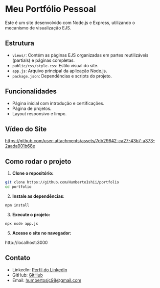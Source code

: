 # Meu Portfólio Pessoal

Este é um site desenvolvido com Node.js e Express, utilizando o mecanismo de visualização EJS.

## Estrutura

- `views/`: Contém as páginas EJS organizadas em partes reutilizáveis (partials) e páginas completas.
- `public/css/style.css`: Estilo visual do site.
- `app.js`: Arquivo principal da aplicação Node.js.
- `package.json`: Dependências e scripts do projeto.

## Funcionalidades

- Página inicial com introdução e certificações.
- Página de projetos.
- Layout responsivo e limpo.

## Vídeo do Site

https://github.com/user-attachments/assets/7db29642-ca27-43b7-a373-2aada901b68e

## Como rodar o projeto

1. **Clone o repositório:**

```bash
git clone https://github.com/HumbertoIshii/portfolio
cd portfolio
```
2. **Instale as dependências:**
```bash
npm install
```

3. **Execute o projeto:**
```bash
npx node app.js
```
5. **Acesse o site no navegador:**

http://localhost:3000

## Contato

- LinkedIn: [Perfil do LinkedIn](https://br.linkedin.com/in/humberto-ishii-silva-754489161)
- GitHub: [GitHub](https://github.com/humbertoishii)
- Email: humbertosjc98@gmail.com
